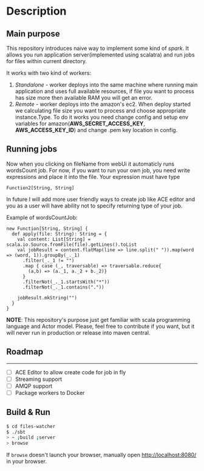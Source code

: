 # Description

## Main purpose

This repository introduces naive way to implement some kind of *spark*. It allows you run application server(implemented using scalatra) and run jobs for files within current directory. 

It works with two kind of workers:

1. *Standalone* - worker deploys into the same machine where running main application and uses full available resources, if file you want to process has size more then available RAM you will get an error.
2. *Remote* - worker deploys into the amazon's ec2. When deploy started we calculating file size you want to process and choose appropriate instance.Type. To do it works you need change config and setup env variables for amazon(**AWS_SECRET_ACCESS_KEY**, **AWS_ACCESS_KEY_ID**) and change .pem key location in config.

## Running jobs

Now when you clicking on fileName from webUi it automaticly runs wordsCount job. For now, if you want to run your own job, you need write expressions and place it into the file. Your expression must have type 

```Function2[String, String]```

In future I will add more user friendly ways to create job like ACE editor and you as a user will have ability not to specify returning type of your job.

Example of wordsCountJob:
```
new Function[String, String] {
  def apply(file: String): String = {
    val content: List[String] = scala.io.Source.fromFile(file).getLines().toList
    val jobResult = content.flatMap(line => line.split(" ")).map(word => (word, 1)).groupBy(_._1)
      .filter(_._1 != "")
      .map { case (_, traversable) => traversable.reduce{
        (a,b) => (a._1, a._2 + b._2)}
      }
      .filterNot(_._1.startsWith("*"))
      .filterNot(_._1.contains("."))

    jobResult.mkString("")
  }
}
```

**NOTE**: This repository's purpose just get familiar with scala programming language and Actor model. Please, feel free to contribute if you want, but it will never run in production or release into maven central.

## Roadmap

-----------------
- [ ] ACE Editor to allow create code for job in fly
- [ ] Streaming support
- [ ] AMQP support
- [ ] Package workers to Docker

## Build & Run ##

```sh
$ cd files-watcher
$ ./sbt
> ~ ;build ;server
> browse
```

If `browse` doesn't launch your browser, manually open [http://localhost:8080/](http://localhost:8080/) in your browser.
